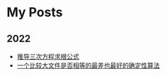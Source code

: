 # My Posts

## 2022
- [推导三次方程求根公式](https://mp.weixin.qq.com/s/FT_U-PbM59FrEFrBpGtOaQ)
- [一个比较大文件是否相等的最差也最好的确定性算法](https://mp.weixin.qq.com/s/50CA6I6LDVeRm2NoInUeHQ)
